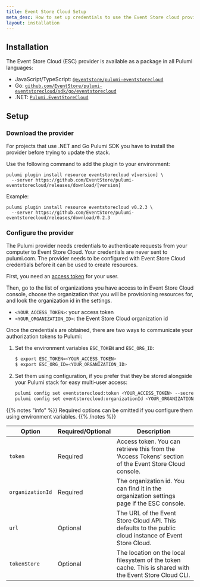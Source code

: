 ```yaml
---
title: Event Store Cloud Setup
meta_desc: How to set up credentials to use the Event Store cloud provider for Pulumi.
layout: installation
---
```


## Installation

The Event Store Cloud (ESC) provider is available as a package in all Pulumi languages:

* JavaScript/TypeScript: [`@eventstore/pulumi-eventstorecloud`](https://www.npmjs.com/package/@eventstore/pulumi-eventstorecloud)
* Go: [`github.com/EventStore/pulumi-eventstorecloud/sdk/go/eventstorecloud`](https://github.com/EventStore/pulumi-eventstorecloud)
* .NET: [`Pulumi.EventStoreCloud`](https://www.nuget.org/packages/Pulumi.EventStoreCloud)

## Setup

### Download the provider

For projects that use .NET and Go Pulumi SDK you have to install the provider before trying to update the stack.

Use the following command to add the plugin to your environment:

```
pulumi plugin install resource eventstorecloud v[version] \
  --server https://github.com/EventStore/pulumi-eventstorecloud/releases/download/[version]
```

Example:

```
pulumi plugin install resource eventstorecloud v0.2.3 \
  --server https://github.com/EventStore/pulumi-eventstorecloud/releases/download/0.2.3
```

### Configure the provider

The Pulumi provider needs credentials to authenticate requests from your computer to Event Store Cloud. Your credentials are never sent
to pulumi.com. The provider needs to be configured with Event Store Cloud credentials before it can be used to create resources.

First, you need an [access token](https://console.eventstore.cloud/authentication-tokens) for your user.

Then, go to the list of organizations you have access to in Event Store Cloud console, choose the organization that you will be provisioning resources for, and look the organization id in the settings.

* `<YOUR_ACCESS_TOKEN>`: your access token
* `<YOUR_ORGANIZATION_ID>`: the Event Store Cloud organization id

Once the credentials are obtained, there are two ways to communicate your authorization tokens to Pulumi:

1. Set the environment variables `ESC_TOKEN` and `ESC_ORG_ID`:

    ```bash
    $ export ESC_TOKEN=<YOUR_ACCESS_TOKEN>
    $ export ESC_ORG_ID=<YOUR_ORGANIZATION_ID>
    ```

2. Set them using configuration, if you prefer that they be stored alongside your Pulumi stack for easy multi-user access:

    ```bash
    pulumi config set eventstorecloud:token <YOUR_ACCESS_TOKEN> --secret
    pulumi config set eventstorecloud:organizationId <YOUR_ORGANIZATION_ID> --secret
    ```

{{% notes "info" %}}
Required options can be omitted if you configure them using environment variables. 
{{% /notes %}}

| Option           | Required/Optional | Description                                                                                             |
|------------------|-------------------|---------------------------------------------------------------------------------------------------------|
| `token`          | Required          | Access token. You can retrieve this from the ‘Access Tokens’ section of the Event Store Cloud console.  |
| `organizationId` | Required          | The organization id. You can find it in the organization settings page if the ESC console.              |
| `url`            | Optional          | The URL of the Event Store Cloud API. This defaults to the public cloud instance of Event Store Cloud.  |
| `tokenStore`     | Optional          | The location on the local filesystem of the token cache. This is shared with the Event Store Cloud CLI. |
